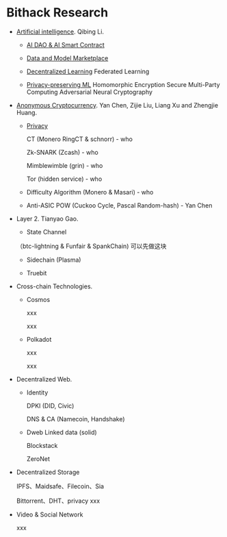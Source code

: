# Bithack Research


- [Artificial intelligence](./artificial-intelligence). Qibing Li.
  * [AI DAO & AI Smart Contract](./artificial-intelligence/xx)
  
  * [Data and Model Marketplace](./artificial-intelligence/xx)

  * [Decentralized Learning](./artificial-intelligence/xx)
   Federated Learning
   
  * [Privacy-preserving ML](./artificial-intelligence/xx)
   Homomorphic Encryption
   Secure Multi-Party Computing
   Adversarial Neural Cryptography
     

- [Anonymous Cryptocurrency](./anonymous-cryptocurrency). Yan Chen, Zijie Liu, Liang Xu and Zhengjie Huang.
  * [Privacy](./anonymous-cryptocurrency/xx)
  
    CT (Monero RingCT & schnorr) - who
  
    Zk-SNARK (Zcash) - who 
  
    Mimblewimble (grin) - who
  
    Tor (hidden service) - who

  * Difficulty Algorithm (Monero & Masari) - who 
 
  * Anti-ASIC POW (Cuckoo Cycle, Pascal Random-hash) - Yan Chen
 

- Layer 2. Tianyao Gao.
  * State Channel 
  
   （btc-lightning & Funfair & SpankChain)  可以先做这块
  
  * Sidechain (Plasma)

  * Truebit

- Cross-chain Technologies.
  * Cosmos
  
    xxx
    
    xxx
  * Polkadot
  
    xxx
    
    xxx

- Decentralized Web.
  * Identity
  
    DPKI (DID, Civic)
    
    DNS & CA (Namecoin, Handshake)
    
  * Dweb
    Linked data (solid)
    
    Blockstack
    
    ZeroNet

 
- Decentralized Storage

    IPFS、Maidsafe、Filecoin、Sia
    
    Bittorrent、DHT、privacy xxx
  
- Video & Social Network

  xxx

